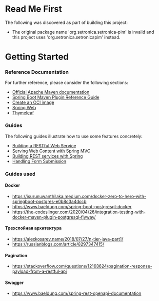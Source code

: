 # Read Me First
The following was discovered as part of building this project:

* The original package name 'org.setronica.setronica-pim' is invalid and this project uses 'org.setronica.setronicapim' instead.

# Getting Started

### Reference Documentation
For further reference, please consider the following sections:

* [Official Apache Maven documentation](https://maven.apache.org/guides/index.html)
* [Spring Boot Maven Plugin Reference Guide](https://docs.spring.io/spring-boot/docs/2.6.3/maven-plugin/reference/html/)
* [Create an OCI image](https://docs.spring.io/spring-boot/docs/2.6.3/maven-plugin/reference/html/#build-image)
* [Spring Web](https://docs.spring.io/spring-boot/docs/2.6.3/reference/htmlsingle/#boot-features-developing-web-applications)
* [Thymeleaf](https://docs.spring.io/spring-boot/docs/2.6.3/reference/htmlsingle/#boot-features-spring-mvc-template-engines)

### Guides
The following guides illustrate how to use some features concretely:

* [Building a RESTful Web Service](https://spring.io/guides/gs/rest-service/)
* [Serving Web Content with Spring MVC](https://spring.io/guides/gs/serving-web-content/)
* [Building REST services with Spring](https://spring.io/guides/tutorials/bookmarks/)
* [Handling Form Submission](https://spring.io/guides/gs/handling-form-submission/)


### Guides used


#### Docker
* https://isurunuwanthilaka.medium.com/docker-zero-to-hero-with-springboot-postgres-e0b8c3a4dccb
* https://www.baeldung.com/spring-boot-postgresql-docker
* https://the-codeslinger.com/2020/04/26/integration-testing-with-docker-maven-plugin-postgresql-flyway/

#### Трехслойная архитектура
* https://alexkosarev.name/2018/07/27/n-tier-java-part1/
* https://russianblogs.com/article/8297347415/

#### Pagination
* https://stackoverflow.com/questions/12168624/pagination-response-payload-from-a-restful-api

#### Swagger
* https://www.baeldung.com/spring-rest-openapi-documentation

